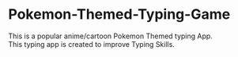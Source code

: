 # Pokemon-Themed-Typing-Game

This is a popular anime/cartoon Pokemon Themed typing App.<br>
This typing app is created to improve Typing Skills.
